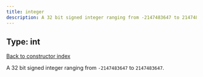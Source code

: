 ```yaml
---
title: integer
description: A 32 bit signed integer ranging from -2147483647 to 2147483647
---
```

## Type: int  
[Back to constructor index](index.md)

A 32 bit signed integer ranging from `-2147483647` to `2147483647`.